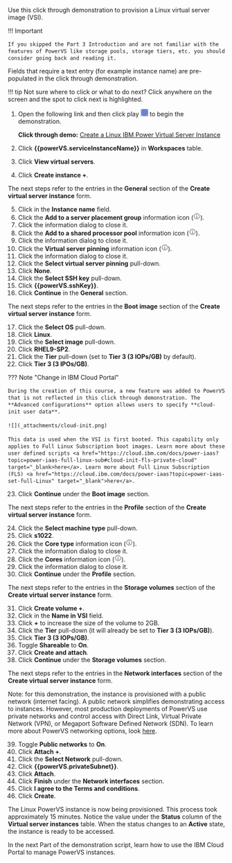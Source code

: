 Use this click through demonstration to provision a Linux virtual server image (VSI). 

!!! Important

    If you skipped the Part 3 Introduction and are not familiar with the features of PowerVS like storage pools, storage tiers, etc. you should consider going back and reading it.  

Fields that require a text entry (for example instance name) are pre-populated in the click through demonstration.

!!! tip
    Not sure where to click or what to do next? Click anywhere on the screen and the spot to click next is highlighted.

1. Open the following link and then click play ![](_attachments/ClickThruPlayButton.png) to begin the demonstration.

    **Click through demo:** <a href="https://ibm.github.io/SalesEnablement-test-repo/includes/Provision-LinuxVM/index.html" target ="_blank">Create a Linux IBM Power Virtual Server Instance</a>

2. Click **{{powerVS.serviceInstanceName}}** in **Workspaces** table.
3. Click **View virtual servers**.
4. Click **Create instance +**.

The next steps refer to the entries in the **General** section of the **Create virtual server instance** form.

5. Click in the **Instance name** field.
6. Click the **Add to a server placement group** information icon (![](_attachments/infoIcon.png)).
7. Click the information dialog to close it.
8. Click the **Add to a shared processor pool** information icon (![](_attachments/infoIcon.png)).
9. Click the information dialog to close it.
10. Click the **Virtual server pinning** information icon (![](_attachments/infoIcon.png)).
11. Click the information dialog to close it.
12. Click the **Select virtual server pinning** pull-down.
13. Click **None**.
14. Click the **Select SSH key** pull-down.
15. Click **{{powerVS.sshKey}}**.
16. Click **Continue** in the **General** section.

The next steps refer to the entries in the **Boot image** section of the **Create virtual server instance** form.

17. Click the **Select OS** pull-down.
18. Click **Linux**.
19. Click the **Select image** pull-down.
20. Click **RHEL9-SP2**.
21. Click the **Tier** pull-down (set to **Tier 3 (3 IOPs/GB)** by default).
22. Click **Tier 3 (3 IPOs/GB)**.

??? Note "Change in IBM Cloud Portal"

    During the creation of this course, a new feature was added to PowerVS that is not reflected in this click through demonstration. The **Advanced configurations** option allows users to specify **cloud-init user data**. 
    
    ![](_attachments/cloud-init.png)
    
    This data is used when the VSI is first booted. This capability only applies to Full Linux Subscription boot images. Learn more about these user defined scripts <a href="https://cloud.ibm.com/docs/power-iaas?topic=power-iaas-full-linux-sub#cloud-init-fls-private-cloud" target="_blank>here</a>. Learn more about Full Linux Subscription (FLS) <a href="https://cloud.ibm.com/docs/power-iaas?topic=power-iaas-set-full-Linux" target="_blank">here</a>.

23. Click **Continue** under the **Boot image** section.

The next steps refer to the entries in the **Profile** section of the **Create virtual server instance** form.

24. Click the **Select machine type** pull-down.
25. Click **s1022**.
26. Click the **Core type** information icon (![](_attachments/infoIcon.png)).
27. Click the information dialog to close it.
28. Click the **Cores** information icon (![](_attachments/infoIcon.png)).
29. Click the information dialog to close it.
30. Click **Continue** under the **Profile** section.

The next steps refer to the entries in the **Storage volumes** section of the **Create virtual server instance** form.

31. Click **Create volume +**.
32. Click in the **Name in VSI** field.
33. Click **+** to increase the size of the volume to 2GB.
34. Click the **Tier** pull-down (it will already be set to **Tier 3 (3 IOPs/GB)**).
35. Click **Tier 3 (3 IOPs/GB)**.
36. Toggle **Shareable** to **On**.
37. Click **Create and attach**.
38. Click **Continue** under the **Storage volumes** section.

The next steps refer to the entries in the **Network interfaces** section of the **Create virtual server instance** form.

Note: for this demonstration, the instance is provisioned with a public network (internet facing). A public network simplifies demonstrating access to instances. However, most production deployments of PowerVS use private networks and control access with Direct Link, Virtual Private Network (VPN), or Megaport Software Defined Network (SDN). To learn more about PowerVS networking options, look <a href="https://cloud.ibm.com/docs/power-iaas?topic=power-iaas-network-architecture-diagrams" target="_blank">here</a>.

39. Toggle **Public networks** to **On**.
40. Click **Attach +**.
41. Click the **Select Network** pull-down.
42. Click **{{powerVS.privateSubnet}}**.
43. Click **Attach**.
44. Click **Finish** under the **Network interfaces** section.
45. Click **I agree to the Terms and conditions**.
46. Click **Create**.

The Linux PowerVS instance is now being provisioned. This process took approximately 15 minutes. Notice the value under the **Status** column of the **Virtual server instances** table. When the status changes to an **Active** state, the instance is ready to be accessed.

In the next Part of the demonstration script, learn how to use the IBM Cloud Portal to manage PowerVS instances.
